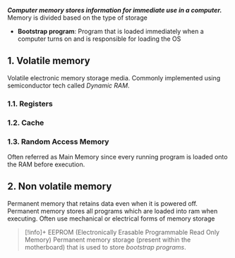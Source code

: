 ***Computer memory stores information for immediate use in a computer.***
Memory is divided based on the type of storage
- **Bootstrap program**: Program that is loaded immediately when a computer turns on and is responsible for loading the OS
## 1. Volatile memory
Volatile electronic memory storage media. Commonly implemented using semiconductor tech called *Dynamic RAM*.
### 1.1. Registers
### 1.2. Cache

### 1.3. Random Access Memory
Often referred as Main Memory since every running program is loaded onto the RAM before execution.

## 2. Non volatile memory
Permanent memory that retains data even when it is powered off. Permanent memory stores all programs which are loaded into ram when executing. Often use mechanical or electrical forms of memory storage

>[!info]+ EEPROM (Electronically Erasable Programmable Read Only Memory)
> Permanent memory storage (present within the motherboard) that is used to store *bootstrap programs*.
> 


